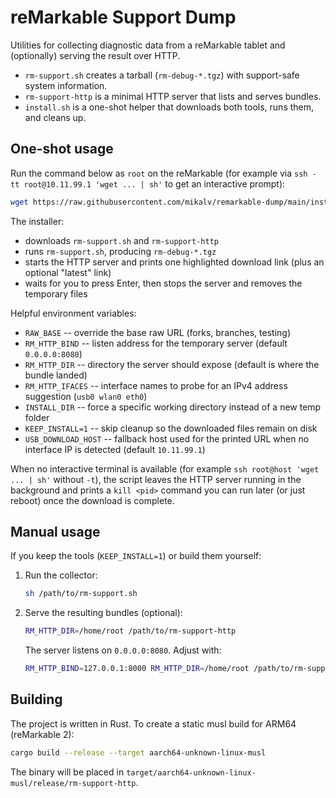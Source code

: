 # reMarkable Support Dump

Utilities for collecting diagnostic data from a reMarkable tablet and (optionally) serving the result over HTTP.

- `rm-support.sh` creates a tarball (`rm-debug-*.tgz`) with support-safe system information.
- `rm-support-http` is a minimal HTTP server that lists and serves bundles.
- `install.sh` is a one-shot helper that downloads both tools, runs them, and cleans up.

## One-shot usage

Run the command below as `root` on the reMarkable (for example via `ssh -tt root@10.11.99.1 'wget ... | sh'` to get an interactive prompt):

```sh
wget https://raw.githubusercontent.com/mikalv/remarkable-dump/main/install.sh -O- | sh
```

The installer:

- downloads `rm-support.sh` and `rm-support-http`
- runs `rm-support.sh`, producing `rm-debug-*.tgz`
- starts the HTTP server and prints one highlighted download link (plus an optional "latest" link)
- waits for you to press Enter, then stops the server and removes the temporary files

Helpful environment variables:

- `RAW_BASE` -- override the base raw URL (forks, branches, testing)
- `RM_HTTP_BIND` -- listen address for the temporary server (default `0.0.0.0:8080`)
- `RM_HTTP_DIR` -- directory the server should expose (default is where the bundle landed)
- `RM_HTTP_IFACES` -- interface names to probe for an IPv4 address suggestion (`usb0 wlan0 eth0`)
- `INSTALL_DIR` -- force a specific working directory instead of a new temp folder
- `KEEP_INSTALL=1` -- skip cleanup so the downloaded files remain on disk
- `USB_DOWNLOAD_HOST` -- fallback host used for the printed URL when no interface IP is detected (default `10.11.99.1`)

When no interactive terminal is available (for example `ssh root@host 'wget ... | sh'` without `-t`), the script leaves the HTTP server running in the background and prints a `kill <pid>` command you can run later (or just reboot) once the download is complete.

## Manual usage

If you keep the tools (`KEEP_INSTALL=1`) or build them yourself:

1. Run the collector:

   ```sh
   sh /path/to/rm-support.sh
   ```

2. Serve the resulting bundles (optional):

   ```sh
   RM_HTTP_DIR=/home/root /path/to/rm-support-http
   ```

   The server listens on `0.0.0.0:8080`. Adjust with:

   ```sh
   RM_HTTP_BIND=127.0.0.1:8000 RM_HTTP_DIR=/home/root /path/to/rm-support-http
   ```

## Building

The project is written in Rust. To create a static musl build for ARM64 (reMarkable 2):

```sh
cargo build --release --target aarch64-unknown-linux-musl
```

The binary will be placed in `target/aarch64-unknown-linux-musl/release/rm-support-http`.
